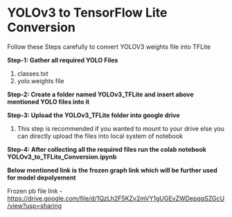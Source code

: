 # YOLOv3 to TensorFlow Lite Conversion

Follow these Steps carefully to convert YOLOV3 weights file into TFLite 

**Step-1: Gather all required YOLO Files**
1. classes.txt
2. yolo.weights file

**Step-2: Create a folder named YOLOv3_TFLite and insert above mentioned YOLO files into it**

**Step-3: Upload the YOLOv3_TFLite folder into google drive**
1. This step is recommended if you wanted to mount to your drive else you can directly upload the files into local system of notebook

**Step-4: After collecting all the required files run the colab notebook YOLOv3_to_TFLite_Conversion.ipynb**

**Below mentioned link is the frozen graph link which will be further used for model depolyement**


Frozen pb file link - https://drive.google.com/file/d/1QzLh2F5KZv2mVY1gUGEvZWDepqqSZGcU/view?usp=sharing
